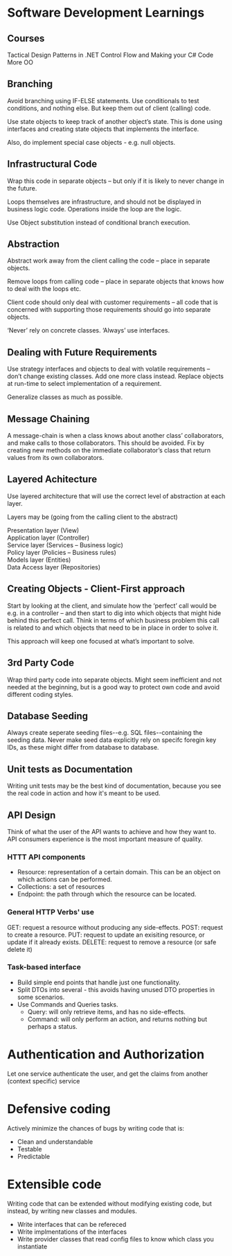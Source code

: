 # Software Development Learnings

## Courses

Tactical Design Patterns in .NET Control Flow and Making your C# Code More OO

## Branching

Avoid branching using IF-ELSE statements. Use conditionals to test conditions, and nothing else. But keep them out of client (calling) code.

Use state objects to keep track of another object’s state. This is done using interfaces and creating state objects that implements the interface.

Also, do implement special case objects - e.g. null objects.

## Infrastructural Code

Wrap this code in separate objects – but only if it is likely to never change in the future.

Loops themselves are infrastructure, and should not be displayed in business logic code. Operations inside the loop are the logic.

Use Object substitution instead of conditional branch execution.

## Abstraction

Abstract work away from the client calling the code – place in separate objects.

Remove loops from calling code – place in separate objects that knows how to deal with the loops etc.

Client code should only deal with customer requirements – all code that is concerned with supporting those requirements should go into separate objects.

‘Never’ rely on concrete classes. ‘Always’ use interfaces.

## Dealing with Future Requirements

Use strategy interfaces and objects to deal with volatile requirements – don’t change existing classes. Add one more class instead. Replace objects at run-time to select implementation of a requirement.

Generalize classes as much as possible.

## Message Chaining

A message-chain is when a class knows about another class’ collaborators, and make calls to those collaborators. This should be avoided.
Fix by creating new methods on the immediate collaborator’s class that return values from its own collaborators.

## Layered Achitecture

Use layered architecture that will use the correct level of abstraction at each layer.

Layers may be (going from the calling client to the abstract)

Presentation layer (View)  
Application layer (Controller)  
Service layer (Services – Business logic)  
Policy layer (Policies – Business rules)  
Models layer (Entities)  
Data Access layer (Repositories)

## Creating Objects - Client-First approach

Start by looking at the client, and simulate how the ‘perfect’ call would be e.g. in a controller – and then start to dig into which objects that might hide behind this perfect call.
Think in terms of which business problem this call is related to and which objects that need to be in place in order to solve it.

This approach will keep one focused at what’s important to solve.

## 3rd Party Code

Wrap third party code into separate objects. Might seem inefficient and not needed at the beginning, but is a good way to protect own code and avoid different coding styles.

## Database Seeding

Always create seperate seeding files--e.g. SQL files--containing the seeding data.
Never make seed data explicitly rely on specifc foregin key IDs, as these might differ from database to database.

## Unit tests as Documentation

Writing unit tests may be the best kind of documentation, because you see the real code in action and how it's meant to be used.

## API Design

Think of what the user of the API wants to achieve and how they want to.
API consumers experience is the most important measure of quality.

### HTTT API components

- Resource: representation of a certain domain. This can be an object on which actions can be performed.
- Collections: a set of resources
- Endpoint: the path through which the resource can be located.

### General HTTP Verbs' use

GET: request a resource without producing any side-effects.
POST: request to create a resource.
PUT: request to update an exisiting resource, or update if it already exists.
DELETE: request to remove a resource (or safe delete it)

### Task-based interface

- Build simple end points that handle just one functionality.
- Split DTOs into several - this avoids having unused DTO properties in some scenarios.
- Use Commands and Queries tasks.
  - Query: will only retrieve items, and has no side-effects.
  - Command: will only perform an action, and returns nothing but perhaps a status.

# Authentication and Authorization

Let one service authenticate the user, and get the claims from another (context specific) service

# Defensive coding

Actively minimize the chances of bugs by writing code that is:

- Clean and understandable
- Testable
- Predictable

# Extensible code

Writing code that can be extended without modifying existing code, but instead, by writing new classes and modules.

- Write interfaces that can be refereced
- Write implmentations of the interfaces
- Write provider classes that read config files to know which class you instantiate
